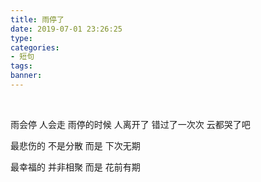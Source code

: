 ```yaml
---
title: 雨停了
date: 2019-07-01 23:26:25
type: 
categories: 
- 短句
tags:
banner: 
---
```


<br />

雨会停 人会走
雨停的时候 人离开了
错过了一次次
云都哭了吧

最悲伤的
不是分散
而是
下次无期

最幸福的
并非相聚
而是
花前有期